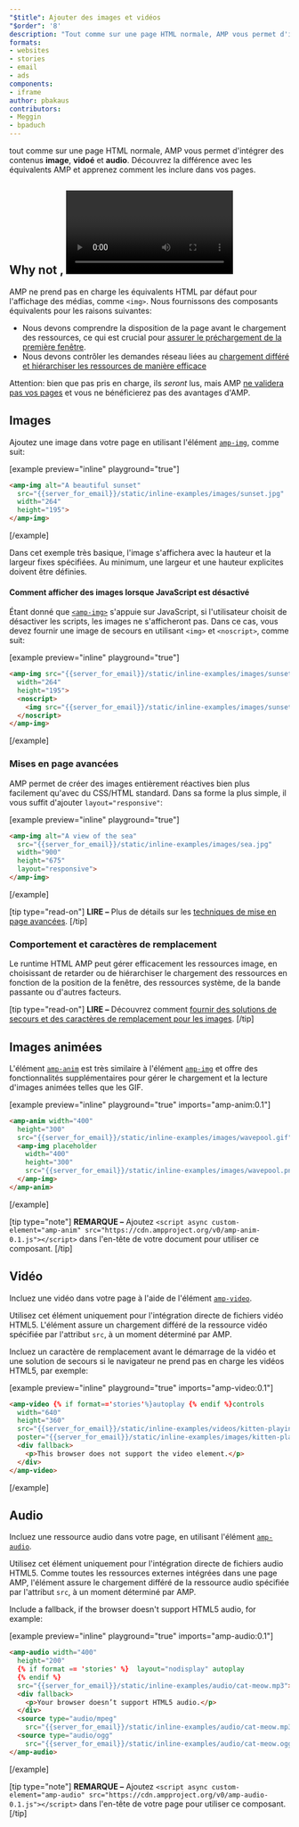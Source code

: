 ```yaml
---
"$title": Ajouter des images et vidéos
"$order": '8'
description: "Tout comme sur une page HTML normale, AMP vous permet d'intégrer des contenus image, vidéo et audio. Découvrez la différence avec les équivalents AMP et apprenez à ..."
formats:
- websites
- stories
- email
- ads
components:
- iframe
author: pbakaus
contributors:
- Meggin
- bpaduch
---
```


tout comme sur une page HTML normale, AMP vous permet d'intégrer des contenus **image**, **vidoé** et **audio**. Découvrez la différence avec les équivalents AMP et apprenez comment les inclure dans vos pages.

## Why not <img>, <video> and <audio>?</audio></video>

AMP ne prend pas en charge les équivalents HTML par défaut pour l'affichage des médias, comme `<img>`. Nous fournissons des composants équivalents pour les raisons suivantes:

- Nous devons comprendre la disposition de la page avant le chargement des ressources, ce qui est crucial pour [assurer le préchargement de la première fenêtre](../../../../about/how-amp-works.html#size-all-resources-statically).
- Nous devons contrôler les demandes réseau liées au [chargement différé et hiérarchiser les ressources de manière efficace](../../../../about/how-amp-works.html#prioritize-resource-loading)

Attention: bien que pas pris en charge, ils *seront* lus, mais AMP [ne validera pas vos pages](../../../../documentation/guides-and-tutorials/learn/validation-workflow/validate_amp.md) et vous ne bénéficierez pas des avantages d'AMP.

## Images

Ajoutez une image dans votre page en utilisant l'élément [`amp-img`](../../../../documentation/components/reference/amp-img.md), comme suit:

[example preview="inline" playground="true"]
```html
<amp-img alt="A beautiful sunset"
  src="{{server_for_email}}/static/inline-examples/images/sunset.jpg"
  width="264"
  height="195">
</amp-img>
```
[/example]

Dans cet exemple très basique, l'image s'affichera avec la hauteur et la largeur fixes spécifiées. Au minimum, une largeur et une hauteur explicites doivent être définies.

#### Comment afficher des images lorsque JavaScript est désactivé

Étant donné que [`<amp-img>`](../../../../documentation/components/reference/amp-img.md) s'appuie sur JavaScript, si l'utilisateur choisit de désactiver les scripts, les images ne s'afficheront pas. Dans ce cas, vous devez fournir une image de secours en utilisant `<img>` et `<noscript>`, comme suit:

[example preview="inline" playground="true"]
```html
<amp-img src="{{server_for_email}}/static/inline-examples/images/sunset.jpg"
  width="264"
  height="195">
  <noscript>
    <img src="{{server_for_email}}/static/inline-examples/images/sunset.jpg" width="264" height="195" />
  </noscript>
</amp-img>
```
[/example]

### Mises en page avancées

AMP permet de créer des images entièrement réactives bien plus facilement qu'avec du CSS/HTML standard. Dans sa forme la plus simple, il vous suffit d'ajouter `layout="responsive"`:

[example preview="inline" playground="true"]
```html
<amp-img alt="A view of the sea"
  src="{{server_for_email}}/static/inline-examples/images/sea.jpg"
  width="900"
  height="675"
  layout="responsive">
</amp-img>
```
[/example]

[tip type="read-on"] **LIRE –**  Plus de détails sur les [techniques de mise en page avancées](../../../../documentation/guides-and-tutorials/develop/style_and_layout/control_layout.md). [/tip]

### Comportement et caractères de remplacement

Le runtime HTML AMP peut gérer efficacement les ressources image, en choisissant de retarder ou de hiérarchiser le chargement des ressources en fonction de la position de la fenêtre, des ressources système, de la bande passante ou d'autres facteurs.

[tip type="read-on"] **LIRE –**  Découvrez comment [fournir des solutions de secours et des caractères de remplacement pour les images](../../../../documentation/guides-and-tutorials/develop/style_and_layout/placeholders.md). [/tip]

## Images animées

L'élément [`amp-anim`](../../../../documentation/components/reference/amp-anim.md) est très similaire à l'élément [`amp-img`](../../../../documentation/components/reference/amp-img.md) et offre des fonctionnalités supplémentaires pour gérer le chargement et la lecture d'images animées telles que les GIF.

[example preview="inline" playground="true" imports="amp-anim:0.1"]
```html
<amp-anim width="400"
  height="300"
  src="{{server_for_email}}/static/inline-examples/images/wavepool.gif">
  <amp-img placeholder
    width="400"
    height="300"
    src="{{server_for_email}}/static/inline-examples/images/wavepool.png">
  </amp-img>
</amp-anim>
```
[/example]

[tip type="note"] **REMARQUE –**  Ajoutez `<script async custom-element="amp-anim" src="https://cdn.ampproject.org/v0/amp-anim-0.1.js"></script>` dans l'en-tête de votre document pour utiliser ce composant. [/tip]

## Vidéo

Incluez une vidéo dans votre page à l'aide de l'élément [`amp-video`](../../../../documentation/components/reference/amp-video.md).

Utilisez cet élément uniquement pour l'intégration directe de fichiers vidéo HTML5. L'élément assure un chargement différé de la ressource vidéo spécifiée par l'attribut `src`, à un moment déterminé par AMP.

Incluez un caractère de remplacement avant le démarrage de la vidéo et une solution de secours si le navigateur ne prend pas en charge les vidéos HTML5, par exemple:

[example preview="inline" playground="true" imports="amp-video:0.1"]
```html
<amp-video {% if format=='stories'%}autoplay {% endif %}controls
  width="640"
  height="360"
  src="{{server_for_email}}/static/inline-examples/videos/kitten-playing.mp4"
  poster="{{server_for_email}}/static/inline-examples/images/kitten-playing.png">
  <div fallback>
    <p>This browser does not support the video element.</p>
  </div>
</amp-video>
```
[/example]

## Audio

Incluez une ressource audio dans votre page, en utilisant l'élément [`amp-audio`](../../../../documentation/components/reference/amp-audio.md).

Utilisez cet élément uniquement pour l'intégration directe de fichiers audio HTML5. Comme toutes les ressources externes intégrées dans une page AMP, l'élément assure le chargement différé de la ressource audio spécifiée par l'attribut `src`, à un moment déterminé par AMP.

Include a fallback, if the browser doesn't support HTML5 audio, for example:

[example preview="inline" playground="true" imports="amp-audio:0.1"]
```html
<amp-audio width="400"
  height="200"
  {% if format == 'stories' %}  layout="nodisplay" autoplay
  {% endif %}
  src="{{server_for_email}}/static/inline-examples/audio/cat-meow.mp3">
  <div fallback>
    <p>Your browser doesn’t support HTML5 audio.</p>
  </div>
  <source type="audio/mpeg"
    src="{{server_for_email}}/static/inline-examples/audio/cat-meow.mp3">
  <source type="audio/ogg"
    src="{{server_for_email}}/static/inline-examples/audio/cat-meow.ogg">
</amp-audio>
```
[/example]

[tip type="note"] **REMARQUE –**  Ajoutez `<script async custom-element="amp-audio" src="https://cdn.ampproject.org/v0/amp-audio-0.1.js"></script>` dans l'en-tête de votre page pour utiliser ce composant. [/tip]
